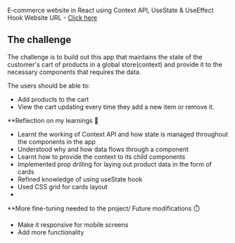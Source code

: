 E-commerce website in React using Context API, UseState & UseEffect Hook
Website URL - [Click here](https://regina-sherlin.github.io/snap-landingpage/)

## The challenge

The challenge is to build out this app that maintains the state of the customer's cart of products in a global store(context) and provide it to the necessary components that requires the data.

The users should be able to:

- Add products to the cart
- View the cart updating every time they add a new item or remove it.

**Reflection on my learnings 🚀
 - Learnt the working of Context API and how state is managed throughout the components in the app
 - Understood why and how data flows through a component
 - Learnt how to provide the context to its child components
 - Implemented prop drilling for laying out product data in the form of cards
 - Refined knowledge of using useState hook
 - Used CSS grid for cards layout
 - 
 **More fine-tuning needed to the project/ Future modifications ⏱️
  - Make it responsive for mobile screens
  - Add more functionality

